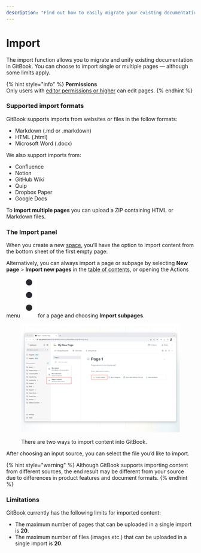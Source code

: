 ```yaml
---
description: "Find out how to easily migrate your existing documentation —\_and which formats GitBook supports."
---
```


# Import

The import function allows you to migrate and unify existing documentation in GitBook. You can choose to import single or multiple pages — although some limits apply.

{% hint style="info" %}
**Permissions**\
Only users with [editor permissions or higher](../account-management/member-management/roles.md) can edit pages.
{% endhint %}

### Supported import formats

GitBook supports imports from websites or files in the follow formats:

* Markdown (.md or .markdown)
* HTML (.html)
* Microsoft Word (.docx)

We also support imports from:

* Confluence
* Notion
* GitHub Wiki
* Quip
* Dropbox Paper
* Google Docs

To **import multiple pages** you can upload a ZIP containing HTML or Markdown files.

### The Import panel

When you create a new [space](editor/content-structure/what-is-a-space.md), you’ll have the option to import content from the bottom sheet of the first empty page:

Alternatively, you can always import a page or subpage by selecting **New page** > **Import new pages** in the [table of contents](editor/navigation.md#table-of-contents), or opening the Actions menu <img src="../.gitbook/assets/Actions menu.png" alt="" data-size="line"> for a page and choosing **Import subpages**.

<div data-full-width="false">

<figure><img src="../.gitbook/assets/import-button (2).png" alt=""><figcaption><p>There are two ways to import content into GitBook.</p></figcaption></figure>

</div>

After choosing an input source, you can select the file you’d like to import.

{% hint style="warning" %}
Although GitBook supports importing content from different sources, the end result may be different from your source due to differences in product features and document formats.
{% endhint %}

### Limitations

GitBook currently has the following limits for imported content:

* The maximum number of pages that can be uploaded in a single import is **20**.
* The maximum number of files (images etc.) that can be uploaded in a single import is **20**.
